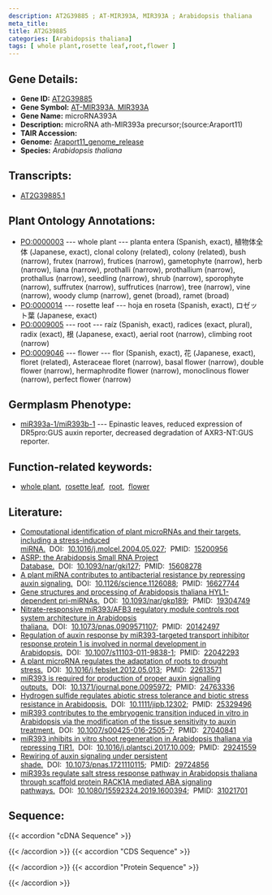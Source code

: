 ```yaml
---
description: AT2G39885 ; AT-MIR393A, MIR393A ; Arabidopsis thaliana
meta_title:
title: AT2G39885
categories: [Arabidopsis thaliana]
tags: [ whole plant,rosette leaf,root,flower ]
---
```


## Gene Details:
- **Gene ID:** [AT2G39885](https://www.arabidopsis.org/locus?name=AT2G39885)
- **Gene Symbol:** <u>AT-MIR393A, MIR393A</u>
- **Gene Name:** microRNA393A
- **Description:**   microRNA ath-MIR393a precursor;(source:Araport11)
- **TAIR Accession:** 
- **Genome:** [Araport11_genome_release](https://www.arabidopsis.org/download/list?dir=Genes%2FAraport11_genome_release)
- **Species:** *Arabidopsis thaliana*

## Transcripts:
   -  [AT2G39885.1](https://www.arabidopsis.org/gene?name=AT2G39885.1)
## Plant Ontology Annotations:
   - [PO:0000003](https://browser.planteome.org/amigo/term/PO:0000003)&nbsp;---&nbsp;whole plant&nbsp;---&nbsp;planta entera (Spanish, exact), 植物体全体 (Japanese, exact), clonal colony (related), colony (related), bush (narrow), frutex (narrow), frutices (narrow), gametophyte (narrow), herb (narrow), liana (narrow), prothalli (narrow), prothallium (narrow), prothallus (narrow), seedling (narrow), shrub (narrow), sporophyte (narrow), suffrutex (narrow), suffrutices (narrow), tree (narrow), vine (narrow), woody clump (narrow), genet (broad), ramet (broad)
   - [PO:0000014](https://browser.planteome.org/amigo/term/PO:0000014)&nbsp;---&nbsp;rosette leaf&nbsp;---&nbsp;hoja en roseta (Spanish, exact), ロゼット葉 (Japanese, exact)
   - [PO:0009005](https://browser.planteome.org/amigo/term/PO:0009005)&nbsp;---&nbsp;root&nbsp;---&nbsp;raíz (Spanish, exact), radices (exact, plural), radix (exact), 根 (Japanese, exact), aerial root (narrow), climbing root (narrow)
   - [PO:0009046](https://browser.planteome.org/amigo/term/PO:0009046)&nbsp;---&nbsp;flower&nbsp;---&nbsp;flor (Spanish, exact), 花 (Japanese, exact), floret (related), Asteraceae floret (narrow), basal flower (narrow), double flower (narrow), hermaphrodite flower (narrow), monoclinous flower (narrow), perfect flower (narrow)
## Germplasm Phenotype:
   - [miR393a-1/miR393b-1]()&nbsp;---&nbsp;Epinastic leaves, reduced expression of DR5pro:GUS auxin reporter, decreased degradation of AXR3-NT:GUS reporter.
## Function-related keywords:
   - [whole plant](/tags/whole-plant/),&nbsp;&nbsp;[rosette leaf](/tags/rosette-leaf/),&nbsp;&nbsp;[root](/tags/root/),&nbsp;&nbsp;[flower](/tags/flower/)
## Literature:
   - [Computational identification of plant microRNAs and their targets, including a  stress-induced miRNA.](https://www.doi.org/10.1016/j.molcel.2004.05.027)&nbsp;&nbsp;DOI:&nbsp;&nbsp;[10.1016/j.molcel.2004.05.027](https://www.doi.org/10.1016/j.molcel.2004.05.027);&nbsp;&nbsp;PMID:&nbsp;&nbsp;[15200956](https://pubmed.ncbi.nlm.nih.gov/15200956/)
   - [ASRP: the Arabidopsis Small RNA Project Database.](https://www.doi.org/10.1093/nar/gki127)&nbsp;&nbsp;DOI:&nbsp;&nbsp;[10.1093/nar/gki127](https://www.doi.org/10.1093/nar/gki127);&nbsp;&nbsp;PMID:&nbsp;&nbsp;[15608278](https://pubmed.ncbi.nlm.nih.gov/15608278/)
   - [A plant miRNA contributes to antibacterial resistance by repressing auxin  signaling.](https://www.doi.org/10.1126/science.1126088)&nbsp;&nbsp;DOI:&nbsp;&nbsp;[10.1126/science.1126088](https://www.doi.org/10.1126/science.1126088);&nbsp;&nbsp;PMID:&nbsp;&nbsp;[16627744](https://pubmed.ncbi.nlm.nih.gov/16627744/)
   - [Gene structures and processing of Arabidopsis thaliana HYL1-dependent pri-miRNAs.](https://www.doi.org/10.1093/nar/gkp189)&nbsp;&nbsp;DOI:&nbsp;&nbsp;[10.1093/nar/gkp189](https://www.doi.org/10.1093/nar/gkp189);&nbsp;&nbsp;PMID:&nbsp;&nbsp;[19304749](https://pubmed.ncbi.nlm.nih.gov/19304749/)
   - [Nitrate-responsive miR393/AFB3 regulatory module controls root system  architecture in Arabidopsis thaliana.](https://www.doi.org/10.1073/pnas.0909571107)&nbsp;&nbsp;DOI:&nbsp;&nbsp;[10.1073/pnas.0909571107](https://www.doi.org/10.1073/pnas.0909571107);&nbsp;&nbsp;PMID:&nbsp;&nbsp;[20142497](https://pubmed.ncbi.nlm.nih.gov/20142497/)
   - [Regulation of auxin response by miR393-targeted transport inhibitor response  protein 1 is involved in normal development in Arabidopsis.](https://www.doi.org/10.1007/s11103-011-9838-1)&nbsp;&nbsp;DOI:&nbsp;&nbsp;[10.1007/s11103-011-9838-1](https://www.doi.org/10.1007/s11103-011-9838-1);&nbsp;&nbsp;PMID:&nbsp;&nbsp;[22042293](https://pubmed.ncbi.nlm.nih.gov/22042293/)
   - [A plant microRNA regulates the adaptation of roots to drought stress.](https://www.doi.org/10.1016/j.febslet.2012.05.013)&nbsp;&nbsp;DOI:&nbsp;&nbsp;[10.1016/j.febslet.2012.05.013](https://www.doi.org/10.1016/j.febslet.2012.05.013);&nbsp;&nbsp;PMID:&nbsp;&nbsp;[22613571](https://pubmed.ncbi.nlm.nih.gov/22613571/)
   - [miR393 is required for production of proper auxin signalling outputs.](https://www.doi.org/10.1371/journal.pone.0095972)&nbsp;&nbsp;DOI:&nbsp;&nbsp;[10.1371/journal.pone.0095972](https://www.doi.org/10.1371/journal.pone.0095972);&nbsp;&nbsp;PMID:&nbsp;&nbsp;[24763336](https://pubmed.ncbi.nlm.nih.gov/24763336/)
   - [Hydrogen sulfide regulates abiotic stress tolerance and biotic stress resistance  in Arabidopsis.](https://www.doi.org/10.1111/jipb.12302)&nbsp;&nbsp;DOI:&nbsp;&nbsp;[10.1111/jipb.12302](https://www.doi.org/10.1111/jipb.12302);&nbsp;&nbsp;PMID:&nbsp;&nbsp;[25329496](https://pubmed.ncbi.nlm.nih.gov/25329496/)
   - [miR393 contributes to the embryogenic transition induced in vitro in Arabidopsis  via the modification of the tissue sensitivity to auxin treatment.](https://www.doi.org/10.1007/s00425-016-2505-7)&nbsp;&nbsp;DOI:&nbsp;&nbsp;[10.1007/s00425-016-2505-7](https://www.doi.org/10.1007/s00425-016-2505-7);&nbsp;&nbsp;PMID:&nbsp;&nbsp;[27040841](https://pubmed.ncbi.nlm.nih.gov/27040841/)
   - [miR393 inhibits in vitro shoot regeneration in Arabidopsis thaliana via  repressing TIR1.](https://www.doi.org/10.1016/j.plantsci.2017.10.009)&nbsp;&nbsp;DOI:&nbsp;&nbsp;[10.1016/j.plantsci.2017.10.009](https://www.doi.org/10.1016/j.plantsci.2017.10.009);&nbsp;&nbsp;PMID:&nbsp;&nbsp;[29241559](https://pubmed.ncbi.nlm.nih.gov/29241559/)
   - [Rewiring of auxin signaling under persistent shade.](https://www.doi.org/10.1073/pnas.1721110115)&nbsp;&nbsp;DOI:&nbsp;&nbsp;[10.1073/pnas.1721110115](https://www.doi.org/10.1073/pnas.1721110115);&nbsp;&nbsp;PMID:&nbsp;&nbsp;[29724856](https://pubmed.ncbi.nlm.nih.gov/29724856/)
   - [miR393s regulate salt stress response pathway in Arabidopsis thaliana through  scaffold protein RACK1A mediated ABA signaling pathways.](https://www.doi.org/10.1080/15592324.2019.1600394)&nbsp;&nbsp;DOI:&nbsp;&nbsp;[10.1080/15592324.2019.1600394](https://www.doi.org/10.1080/15592324.2019.1600394);&nbsp;&nbsp;PMID:&nbsp;&nbsp;[31021701](https://pubmed.ncbi.nlm.nih.gov/31021701/)
## Sequence:
{{< accordion "cDNA Sequence" >}}

{{< /accordion >}}
{{< accordion "CDS Sequence" >}}

{{< /accordion >}}
{{< accordion "Protein Sequence" >}}

{{< /accordion >}}
